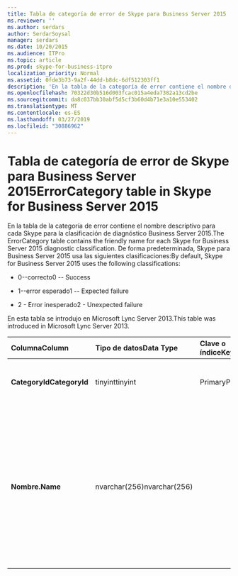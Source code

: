 ```yaml
---
title: Tabla de categoría de error de Skype para Business Server 2015
ms.reviewer: ''
ms.author: serdars
author: SerdarSoysal
manager: serdars
ms.date: 10/20/2015
ms.audience: ITPro
ms.topic: article
ms.prod: skype-for-business-itpro
localization_priority: Normal
ms.assetid: 0fde3b73-9a2f-44dd-b8dc-6df512303ff1
description: 'En la tabla de la categoría de error contiene el nombre descriptivo para cada Skype para la clasificación de diagnóstico Business Server 2015. De forma predeterminada, Skype para Business Server 2015 usa las siguientes clasificaciones:'
ms.openlocfilehash: 70322d30b516d003fcac015a4eda7382a13cd2be
ms.sourcegitcommit: da8c037bb30abf5d5cf3b60d4b71e3a10e553402
ms.translationtype: MT
ms.contentlocale: es-ES
ms.lasthandoff: 03/27/2019
ms.locfileid: "30886962"
---
```

# <a name="errorcategory-table-in-skype-for-business-server-2015"></a><span data-ttu-id="0d2e5-104">Tabla de categoría de error de Skype para Business Server 2015</span><span class="sxs-lookup"><span data-stu-id="0d2e5-104">ErrorCategory table in Skype for Business Server 2015</span></span>
 
<span data-ttu-id="0d2e5-105">En la tabla de la categoría de error contiene el nombre descriptivo para cada Skype para la clasificación de diagnóstico Business Server 2015.</span><span class="sxs-lookup"><span data-stu-id="0d2e5-105">The ErrorCategory table contains the friendly name for each Skype for Business Server 2015 diagnostic classification.</span></span> <span data-ttu-id="0d2e5-106">De forma predeterminada, Skype para Business Server 2015 usa las siguientes clasificaciones:</span><span class="sxs-lookup"><span data-stu-id="0d2e5-106">By default, Skype for Business Server 2015 uses the following classifications:</span></span>
  
- <span data-ttu-id="0d2e5-107">0--correcto</span><span class="sxs-lookup"><span data-stu-id="0d2e5-107">0 -- Success</span></span>
    
- <span data-ttu-id="0d2e5-108">1--error esperado</span><span class="sxs-lookup"><span data-stu-id="0d2e5-108">1 -- Expected failure</span></span>
    
- <span data-ttu-id="0d2e5-109">2 - Error inesperado</span><span class="sxs-lookup"><span data-stu-id="0d2e5-109">2 - Unexpected failure</span></span>
    
<span data-ttu-id="0d2e5-110">En esta tabla se introdujo en Microsoft Lync Server 2013.</span><span class="sxs-lookup"><span data-stu-id="0d2e5-110">This table was introduced in Microsoft Lync Server 2013.</span></span>
  
|<span data-ttu-id="0d2e5-111">**Columna**</span><span class="sxs-lookup"><span data-stu-id="0d2e5-111">**Column**</span></span>|<span data-ttu-id="0d2e5-112">**Tipo de datos**</span><span class="sxs-lookup"><span data-stu-id="0d2e5-112">**Data Type**</span></span>|<span data-ttu-id="0d2e5-113">**Clave o índice**</span><span class="sxs-lookup"><span data-stu-id="0d2e5-113">**Key/Index**</span></span>|<span data-ttu-id="0d2e5-114">**Detalles**</span><span class="sxs-lookup"><span data-stu-id="0d2e5-114">**Details**</span></span>|
|:-----|:-----|:-----|:-----|
|<span data-ttu-id="0d2e5-115">**CategoryId**</span><span class="sxs-lookup"><span data-stu-id="0d2e5-115">**CategoryId**</span></span> <br/> |<span data-ttu-id="0d2e5-116">tinyint</span><span class="sxs-lookup"><span data-stu-id="0d2e5-116">tinyint</span></span>  <br/> |<span data-ttu-id="0d2e5-117">Primary</span><span class="sxs-lookup"><span data-stu-id="0d2e5-117">Primary</span></span>  <br/> |<span data-ttu-id="0d2e5-118">Identificador único para la clasificación.</span><span class="sxs-lookup"><span data-stu-id="0d2e5-118">Unique identifier for the classification.</span></span>  <br/> |
|<span data-ttu-id="0d2e5-119">**Nombre.**</span><span class="sxs-lookup"><span data-stu-id="0d2e5-119">**Name**</span></span> <br/> |<span data-ttu-id="0d2e5-120">nvarchar(256)</span><span class="sxs-lookup"><span data-stu-id="0d2e5-120">nvarchar(256)</span></span>  <br/> || <span data-ttu-id="0d2e5-121">Valor y nombre descriptivo asignado a la clasificación.</span><span class="sxs-lookup"><span data-stu-id="0d2e5-121">Value and friendly name assigned to the classification.</span></span> <span data-ttu-id="0d2e5-122">Los valores permitidos son:</span><span class="sxs-lookup"><span data-stu-id="0d2e5-122">Allowed values are:</span></span> <br/>  <span data-ttu-id="0d2e5-123">0--correcto</span><span class="sxs-lookup"><span data-stu-id="0d2e5-123">0 -- Success</span></span> <br/>  <span data-ttu-id="0d2e5-124">1--error esperado</span><span class="sxs-lookup"><span data-stu-id="0d2e5-124">1 -- Expected failure</span></span> <br/>  <span data-ttu-id="0d2e5-125">2 - Error inesperado</span><span class="sxs-lookup"><span data-stu-id="0d2e5-125">2 - Unexpected failure</span></span> <br/> |
   

